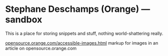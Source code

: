 # Stephane Deschamps (Orange) — sandbox

This is a place for storing snippets and stuff, nothing world-shattering really.

[opensource.orange.com/accessible-images.html](opensource.orange.com/accessible-images.html) markup for images in an article on opensource.orange.com
